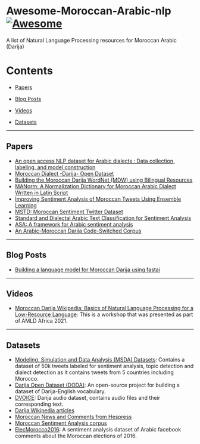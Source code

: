 # Awesome-Moroccan-Arabic-nlp [![Awesome](https://awesome.re/badge.svg)](https://awesome.re)
A list of Natural Language Processing resources for Moroccan Arabic (Darija)

# Contents

- [Papers](#papers)

- [Blog Posts](#blog-posts)

- [Videos](#videos)

- [Datasets](#datasets)

---

## Papers

- [An open access NLP dataset for Arabic dialects : Data collection, labeling, and model construction](https://arxiv.org/abs/2102.11000)
- [Moroccan Dialect -Darija- Open Dataset](https://arxiv.org/abs/2103.09687)
- [Building the Moroccan Darija WordNet (MDW) using Bilingual Resources](https://infoscience.epfl.ch/record/232919?ln=en)
- [MANorm: A Normalization Dictionary for Moroccan Arabic Dialect Written in Latin Script](https://aclanthology.org/2020.wanlp-1.14/)
- [Improving Sentiment Analysis of Moroccan Tweets Using Ensemble Learning](https://link.springer.com/chapter/10.1007/978-3-319-96292-4_8)
- [MSTD: Moroccan Sentiment Twitter Dataset](https://thesai.org/Publications/ViewPaper?Volume=11&Issue=10&Code=IJACSA&SerialNo=45)
- [Standard and Dialectal Arabic Text Classification for Sentiment Analysis](https://link.springer.com/chapter/10.1007/978-3-030-00856-7_18)
- [ASA: A framework for Arabic sentiment analysis](https://journals.sagepub.com/doi/abs/10.1177/0165551519849516)
- [An Arabic-Moroccan Darija Code-Switched Corpus](http://www.lrec-conf.org/proceedings/lrec2016/pdf/341_Paper.pdf)

---

## Blog Posts

- [Building a language model for Moroccan Darija using fastai](https://issam9.github.io/ml-blog/2021/08/30/Darija-LM.html)

---

## Videos

- [Moroccan Darija Wikipedia: Basics of Natural Language Processing for a Low-Resource Language](https://youtu.be/0UBRCQm9o8M?t=22140): This is a workshop that was presented as part of AMLD Africa 2021.

---

## Datasets

- [Modeling, Simulation and Data Analysis (MSDA) Datasets](https://msda.um6p.ma/msda_datasets): Contains a dataset of 50k tweets labeled for sentiment analysis, topic detection and dialect detection as it contains tweets from 5 countries including Morocco.
- [Darija Open Dataset (DODA)](https://github.com/darija-open-dataset/dataset): An open-source project for building a dataset of Darija-English vocabulary.
- [DVOICE](https://dvoice.ma/data): Darija audio dataset, contains audio files and their corresponding text.
- [Darija Wikipedia articles](https://dumps.wikimedia.org/arywiki/20210620/)
- [Moroccan News and Comments from Hespress](https://www.kaggle.com/tariqmassaoudi/hespress)
- [Moroccan Sentiment Analysis corpus](https://github.com/ososs/Arabic-Sentiment-Analysis-corpus)
- [ElecMorocco2016](https://github.com/sentiprojects/ElecMorocco2016): A sentiment analysis dataset of Arabic facebook comments about the Moroccan elections of 2016.
